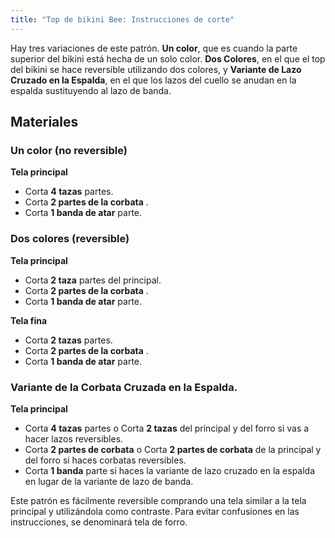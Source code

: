 ```yaml
---
title: "Top de bikini Bee: Instrucciones de corte"
---
```


Hay tres variaciones de este patrón. **Un color**, que es cuando la parte superior del bikini está hecha de un solo color. **Dos Colores**, en el que el top del bikini se hace reversible utilizando dos colores, y **Variante de Lazo Cruzado en la Espalda**, en el que los lazos del cuello se anudan en la espalda sustituyendo al lazo de banda.

## Materiales

### Un color (no reversible)

**Tela principal**

- Corta **4 tazas** partes.
- Corta **2 partes de la corbata** .
- Corta **1 banda de atar** parte.

### Dos colores (reversible)

**Tela principal**

- Corta **2 taza** partes del principal.
- Corta **2 partes de la corbata** .
- Corta **1 banda de atar** parte.

**Tela fina**

- Corta **2 tazas** partes.
- Corta **2 partes de la corbata** .
- Corta **1 banda de atar** parte.

### Variante de la Corbata Cruzada en la Espalda.

**Tela principal**

- Corta **4 tazas** partes o Corta **2 tazas** del principal y del forro si vas a hacer lazos reversibles.
- Corta **2 partes de corbata** o Corta **2 partes de corbata** de la principal y del forro si haces corbatas reversibles.
- Corta **1 banda** parte si haces la variante de lazo cruzado en la espalda en lugar de la variante de lazo de banda.

<Note>

Este patrón es fácilmente reversible comprando una tela similar a la tela principal y utilizándola como contraste. Para evitar confusiones en las instrucciones, se denominará tela de forro.

</Note>
